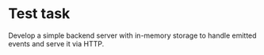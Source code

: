 # Test task

Develop a simple backend server with in-memory storage to handle emitted events and serve it via HTTP.